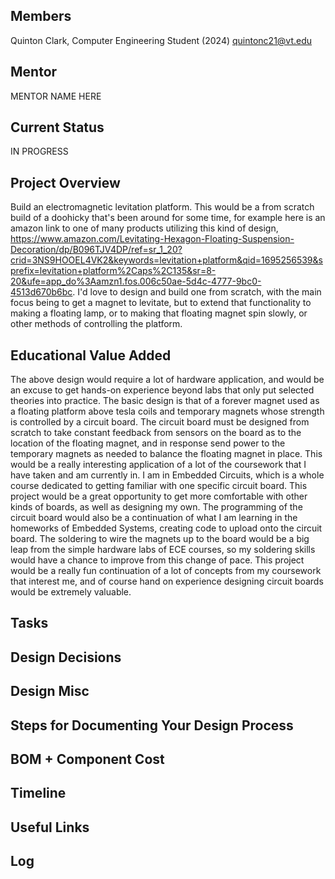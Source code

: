 ## Members
Quinton Clark, Computer Engineering Student (2024)
quintonc21@vt.edu

## Mentor
MENTOR NAME HERE

## Current Status
IN PROGRESS

## Project Overview

Build an electromagnetic levitation platform. This would be a from scratch build of a doohicky that's been around for some time, for example here is an amazon link to one of many products utilizing this kind of design, https://www.amazon.com/Levitating-Hexagon-Floating-Suspension-Decoration/dp/B096TJV4DP/ref=sr_1_20?crid=3NS9HOOEL4VK2&keywords=levitation+platform&qid=1695256539&sprefix=levitation+platform%2Caps%2C135&sr=8-20&ufe=app_do%3Aamzn1.fos.006c50ae-5d4c-4777-9bc0-4513d670b6bc. I'd love to design and build one from scratch, with the main focus being to get a magnet to levitate, but to extend that functionality to making a floating lamp, or to making that floating magnet spin slowly, or other methods of controlling the platform. 

## Educational Value Added

The above design would require a lot of hardware application, and would be an excuse to get hands-on experience beyond labs that only put selected theories into practice. The basic design is that of a forever magnet used as a floating platform above tesla coils and temporary magnets whose strength is controlled by a circuit board. The circuit board must be designed from scratch to take constant feedback from sensors on the board as to the location of the floating magnet, and in response send power to the temporary magnets as needed to balance the floating magnet in place. This would be a really interesting application of a lot of the coursework that I have taken and am currently in. I am in Embedded Circuits, which is a whole course dedicated to getting familiar with one specific circuit board. This project would be a great opportunity to get more comfortable with other kinds of boards, as well as designing my own. The programming of the circuit board would also be a continuation of what I am learning in the homeworks of Embedded Systems, creating code to upload onto the circuit board. The soldering to wire the magnets up to the board would be a big leap from the simple hardware labs of ECE courses, so my soldering skills would have a chance to improve from this change of pace. This project would be a really fun continuation of a lot of concepts from my coursework that interest me, and of course hand on experience designing circuit boards would be extremely valuable. 
## Tasks

<!-- Your Text Here. You may work with your mentor on this later when they are assigned -->

## Design Decisions

<!-- Your Text Here. You may work with your mentor on this later when they are assigned -->

## Design Misc

<!-- Your Text Here. You may work with your mentor on this later when they are assigned -->

## Steps for Documenting Your Design Process

<!-- Your Text Here. You may work with your mentor on this later when they are assigned -->

## BOM + Component Cost

<!-- Your Text Here. You may work with your mentor on this later when they are assigned -->

## Timeline

<!-- Your Text Here. You may work with your mentor on this later when they are assigned -->

## Useful Links

<!-- Your Text Here. You may work with your mentor on this later when they are assigned -->

## Log

<!-- Your Text Here. You may work with your mentor on this later when they are assigned -->
